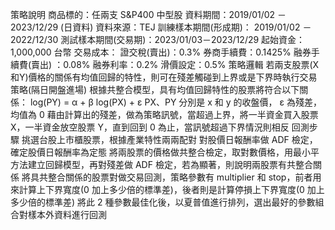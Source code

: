 策略說明
  商品標的：任兩支 S&P400 中型股
  資料期間：2019/01/02 －2023/12/29 (日資料)
  資料來源：TEJ
  訓練樣本期間(形成期)： 2019/01/02 －2022/12/30
  測試樣本期間(交易期)：2023/01/03－2023/12/29
  起始資金：1,000,000 台幣
  交易成本：	
  證交稅(賣出)：0.3%
  券商手續費：0.1425%
  融券手續費(賣出) ：0.08%
  融券利率：0.2%
  滑價設定：0.5%
策略邏輯
  若兩支股票(X和Y)價格的關係有均值回歸的特性，則可在殘差觸碰到上界或是下界時執行交易策略(隔日開盤進場)
  根據共整合模型，具有均值回歸特性的股票將符合以下關係：
	  log(PY) = α + β log(PX) + ε
  PX、PY 分別是 x 和 y 的收盤價， ε 為殘差，均值為 0
  藉由計算出的殘差，做為策略訊號，當超過上界，將一半資金買入股票 X，一半資金放空股票 Y，直到回到 0 為止，當訊號超過下界情況則相反
回測步驟
  挑選台股上市櫃股票，根據產業特性兩兩配對
  對股價日報酬率做 ADF 檢定，確定股價日報酬率為定態
  將兩股票的價格做共整合檢定，取對數價格，用最小平方法建立回歸模型，再對殘差做 ADF 檢定，若為顯著，則說明兩股票有共整合關係
  將具共整合關係的股票對做交易回測，策略參數有 multiplier 和 stop，前者用來計算上下界寬度(0 加上多少倍的標準差)，後者則是計算停損上下界寬度(0 加上多少倍的標準差)
  將此 2 種參數最佳化後，以夏普值進行排列，選出最好的參數組合對樣本外資料進行回測
